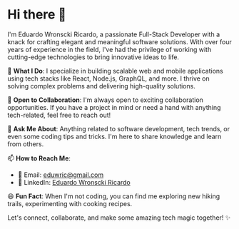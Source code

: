 # Hi there 👋

I'm Eduardo Wronscki Ricardo, a passionate Full-Stack Developer with a knack for crafting elegant and meaningful software solutions. With over four years of experience in the field, I've had the privilege of working with cutting-edge technologies to bring innovative ideas to life.

🚀 **What I Do**: I specialize in building scalable web and mobile applications using tech stacks like React, Node.js, GraphQL, and more. I thrive on solving complex problems and delivering high-quality solutions.

👯 **Open to Collaboration**: I'm always open to exciting collaboration opportunities. If you have a project in mind or need a hand with anything tech-related, feel free to reach out!

💬 **Ask Me About**: Anything related to software development, tech trends, or even some coding tips and tricks. I'm here to share knowledge and learn from others.

📫 **How to Reach Me**:
- 📧 Email: [eduwric@gmail.com](mailto:eduwric@gmail.com)
- 💼 LinkedIn: [Eduardo Wronscki Ricardo](https://www.linkedin.com/in/eduardo-wronscki/)

😄 **Fun Fact**: When I'm not coding, you can find me exploring new hiking trails, experimenting with cooking recipes.

Let's connect, collaborate, and make some amazing tech magic together! ✨


